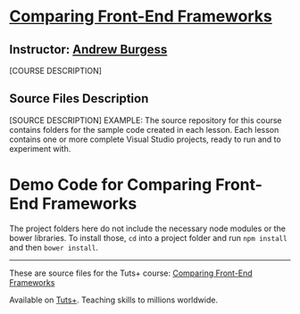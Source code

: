 # [Comparing Front-End Frameworks][published url]
## Instructor: [Andrew Burgess][instructor url]


[COURSE DESCRIPTION]

## Source Files Description

[SOURCE DESCRIPTION]
EXAMPLE: The source repository for this course contains folders for the sample code created in each lesson. Each lesson contains one or more complete Visual Studio projects, ready to run and to experiment with.

# Demo Code for Comparing Front-End Frameworks

The project folders here do not include the necessary node
modules or the bower libraries. To install those, `cd` into a project folder and run `npm install` and then `bower install`.

------

These are source files for the Tuts+ course: [Comparing Front-End Frameworks][published url]

Available on [Tuts+](https://tutsplus.com). Teaching skills to millions worldwide.

[published url]: https://code.tutsplus.com/courses/comparing-front-end-frameworks
[instructor url]: https://tutsplus.com/authors/andrew-burgess
